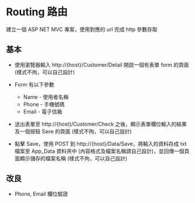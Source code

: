 # Routing 路由

建立一個 ASP NET MVC 專案，使用對應的 url 完成 http 參數存取

## 基本

- 使用瀏覽器輸入 http://{host}/Customer/Detail 開啟一個有表單 form 的頁面 (樣式不拘，可以自己設計)

- Form 有以下參數

    - Name - 使用者名稱
    - Phone - 手機號碼
    - Email - 電子信箱

- 送出表單至 http://{host}/Customer/Check 之後，顯示表單欄位輸入的結果及一個按鈕 Save 的頁面 (樣式不拘，可以自己設計)

- 點擊 Save，使用 POST 到 http://{host}/Data/Save，將輸入的資料存成 txt 檔案至 App_Data 資料夾中 (內容格式及檔案名稱請自己設計)，並回傳一個頁面顯示儲存的檔案名稱 (樣式不拘，可以自己設計)


## 改良

- Phone, Email 欄位驗證
